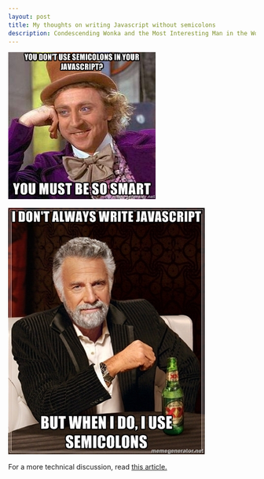 ```yaml
---
layout: post
title: My thoughts on writing Javascript without semicolons
description: Condescending Wonka and the Most Interesting Man in the World weigh in on the use of semicolons in Javascript.
---
```

<p><img src='/images/javascript-semicolons-wonka.jpg' alt='Wonka says: "You don&apos;t use semicolons in your Javascript? You must be so smart."' width='300' height='300'/></p>

<p><img src='/images/javascript-semicolons-dos-equis.jpg' alt='The most interesting man in the world says: "I don&apos;t always write Javascript. But when I do, I use semicolons."' width='400' height='501'/></p>

<p>For a more technical discussion, read <a href='http://lucumr.pocoo.org/2011/2/6/automatic-semicolon-insertion/' target='_blank'>this article.</a></p>
